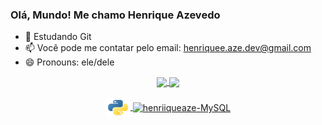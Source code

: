 ### Olá, Mundo! Me chamo Henrique Azevedo

- 🌱 Estudando Git
- 📫 Você pode me contatar pelo email: henriquee.aze.dev@gmail.com
- 😄 Pronouns: ele/dele

<div align="center">
  <a href="https://github.com/henriiqueaze">
  <img height="165em" align="center" src="https://github-readme-stats.vercel.app/api?username=henriiqueaze&show_icons=true&theme=dracula&include_all_commits=true&title_color=251bfe&count_private=true"/>
  <img height="165em" align="center" src="https://github-readme-stats.vercel.app/api/top-langs/?username=henriiqueaze&layout=compact&langs_count=7&theme=dracula&title_color=251bfe"/>
</div>
<div align='center' style="display: inline_block"><br>
  <img align="center" alt="henriiqueaze-Python" height="30" width="40" src="https://raw.githubusercontent.com/devicons/devicon/master/icons/python/python-original.svg">
  <img align='center' alt='henriiqueaze-MySQL' height='30' width='40' src="https://cdn.jsdelivr.net/gh/devicons/devicon/icons/mysql/mysql-original.svg" />
</div>
    
  <br>
 <div align='center'> 
